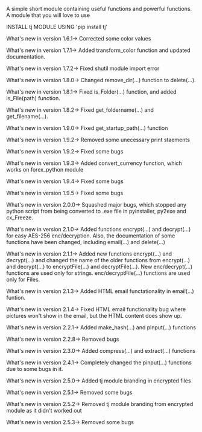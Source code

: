 A simple short module containing useful functions and powerful functions.
A module that you will love to use

INSTALL tj MODULE USING 'pip install tj'


What's new in version 1.6.1-> Corrected some color values

What's new in version 1.7.1-> Added transform_color function and updated documentation.

What's new in version 1.7.2-> Fixed shutil module import error

What's new in version 1.8.0-> Changed remove_dir(...) function to delete(...).

What's new in version 1.8.1-> Fixed is_Folder(...) function, and added is_File(path) function.

What's new in version 1.8.2-> Fixed get_foldername(...) and get_filename(...).

What's new in version 1.9.0-> Fixed get_startup_path(...) function

What's new in version 1.9.2-> Removed some unecessary print staements

What's new in version 1.9.2-> Fixed some bugs

What's new in version 1.9.3-> Added convert_currency function, which works on forex_python module

What's new in version 1.9.4-> Fixed some bugs

What's new in version 1.9.5-> Fixed some bugs

What's new in version 2.0.0-> Squashed major bugs, which stopped any python script from being 
converted to .exe file in pyinstaller, py2exe and cx_Freeze.

What's new in version 2.1.0-> Added functions encrypt(...) and decrypt(...) for easy AES-256 enc/decryption.
Also, the documentation of some functions have been changed, including email(...) and delete(...)

What's new in version 2.1.1-> Added new functions encrypt(...) and decrypt(...) and changed the
name of the older functions from encrypt(...) and decrypt(...) to encryptFile(...) and decryptFile(...).
New enc/decrypt(...) functions are used only for strings. enc/decryptFile(...) functions are
used only for Files.

What's new in version 2.1.3-> Added HTML email functationality in email(...) funtion.

What's new in version 2.1.4-> Fixed HTML email functionality bug where pictures won't show 
in the email, but the HTML content does show up.

What's new in version 2.2.1-> Added make_hash(...) and pinput(...) functions

What's new in version 2.2.8-> Removed bugs

What's new in version 2.3.0-> Added compress(...) and extract(...) functions

What's new in version 2.4.1-> Completely changed the pinput(...) functions due to some bugs in it.

What's new in version 2.5.0-> Added tj module branding in encrypted files

What's new in version 2.5.1-> Removed some bugs

What's new in version 2.5.2-> Removed tj module branding from encrypted module as it didn't worked out

What's new in version 2.5.3-> Removed some bugs
